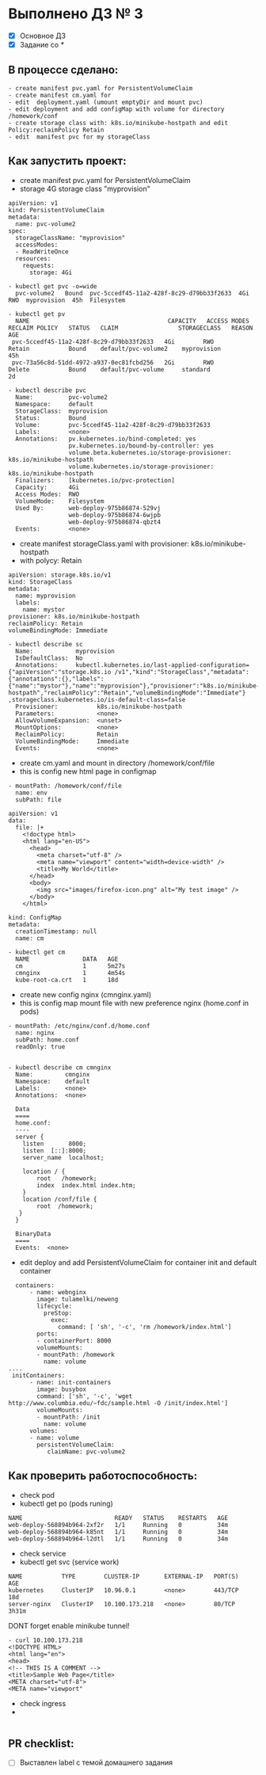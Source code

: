 # Выполнено ДЗ № 3

 - [X] Основное ДЗ
 - [X] Задание со *

## В процессе сделано:
```
- create manifest pvc.yaml for PersistentVolumeClaim
- create manifest cm.yaml for
- edit  deployment.yaml (umount emptyDir and mount pvc)
- edit deployment and add configMap with volume for directory /homework/conf
- create storage class with: k8s.io/minikube-hostpath and edit Policy:reclaimPolicy Retain
- edit  manifest pvc for my storageClass
```
## Как запустить проект:
- create manifest pvc.yaml for PersistentVolumeClaim
- storage 4G storage class "myprovision"
```
apiVersion: v1
kind: PersistentVolumeClaim
metadata:
  name: pvc-volume2
spec:
  storageClassName: "myprovision"
  accessModes:
  - ReadWriteOnce
  resources:
    requests:
      storage: 4Gi
```
```
- kubectl get pvc -o=wide
  pvc-volume2   Bound  pvc-5ccedf45-11a2-428f-8c29-d79bb33f2633  4Gi  RWO  myprovision  45h  Filesystem

- kubectl get pv
  NAME                                       CAPACITY   ACCESS MODES   RECLAIM POLICY   STATUS   CLAIM                 STORAGECLASS   REASON   AGE
 pvc-5ccedf45-11a2-428f-8c29-d79bb33f2633   4Gi        RWO            Retain           Bound    default/pvc-volume2    myprovision             45h
 pvc-73a56c8d-51dd-4972-a937-0ec81fcbd256   2Gi        RWO            Delete           Bound    default/pvc-volume     standard                2d

- kubectl describe pvc
  Name:          pvc-volume2
  Namespace:     default
  StorageClass:  myprovision
  Status:        Bound
  Volume:        pvc-5ccedf45-11a2-428f-8c29-d79bb33f2633
  Labels:        <none>
  Annotations:   pv.kubernetes.io/bind-completed: yes
                 pv.kubernetes.io/bound-by-controller: yes
                 volume.beta.kubernetes.io/storage-provisioner: k8s.io/minikube-hostpath
                 volume.kubernetes.io/storage-provisioner: k8s.io/minikube-hostpath
  Finalizers:    [kubernetes.io/pvc-protection]
  Capacity:      4Gi
  Access Modes:  RWO
  VolumeMode:    Filesystem
  Used By:       web-deploy-975b86874-529vj
                 web-deploy-975b86874-6wjpb
                 web-deploy-975b86874-qbzt4
  Events:        <none>

```
- create manifest storageClass.yaml with provisioner: k8s.io/minikube-hostpath
- with polycy: Retain
```
apiVersion: storage.k8s.io/v1
kind: StorageClass
metadata:
  name: myprovision
  labels:
    name: mystor
provisioner: k8s.io/minikube-hostpath
reclaimPolicy: Retain
volumeBindingMode: Immediate
```
```
- kubectl describe sc
  Name:            myprovision
  IsDefaultClass:  No
  Annotations:     kubectl.kubernetes.io/last-applied-configuration={"apiVersion":"storage.k8s.io /v1","kind":"StorageClass","metadata":{"annotations":{},"labels": {"name":"mystor"},"name":"myprovision"},"provisioner":"k8s.io/minikube- hostpath","reclaimPolicy":"Retain","volumeBindingMode":"Immediate"}
,storageclass.kubernetes.io/is-default-class=false
  Provisioner:           k8s.io/minikube-hostpath
  Parameters:            <none>
  AllowVolumeExpansion:  <unset>
  MountOptions:          <none>
  ReclaimPolicy:         Retain
  VolumeBindingMode:     Immediate
  Events:                <none>
```
- create cm.yaml and mount in directory /homework/conf/file
- this is config  new html page in configmap
```
- mountPath: /homework/conf/file
  name: env
  subPath: file

apiVersion: v1
data:
  file: |+
    <!doctype html>
    <html lang="en-US">
      <head>
        <meta charset="utf-8" />
        <meta name="viewport" content="width=device-width" />
        <title>My World</title>
      </head>
      <body>
        <img src="images/firefox-icon.png" alt="My test image" />
      </body>
    </html>

kind: ConfigMap
metadata:
  creationTimestamp: null
  name: cm

- kubectl get cm
  NAME               DATA   AGE
  cm                 1      5m27s
  cmnginx            1      4m54s
  kube-root-ca.crt   1      18d
```
- create new config nginx (cmnginx.yaml)
- this is config map mount file with new preference nginx (home.conf in pods)
```
- mountPath: /etc/nginx/conf.d/home.conf
  name: nginx
  subPath: home.conf
  readOnly: true


- kubectl describe cm cmnginx
  Name:         cmnginx
  Namespace:    default
  Labels:       <none>
  Annotations:  <none>

  Data
  ====
  home.conf:
  ----
  server {
    listen       8000;
    listen  [::]:8000;
    server_name  localhost;

    location / {
        root   /homework;
        index  index.html index.htm;
    }
    location /conf/file {
        root  /homework;
   }
  }

  BinaryData
  ====
  Events:  <none>

```
- edit deploy and add PersistentVolumeClaim for container init and default container 

```
  containers:
      - name: webnginx          
        image: tulamelki/neweng
        lifecycle:
          preStop:                  
            exec:
              command: [ 'sh', '-c', 'rm /homework/index.html'] 
        ports:
        - containerPort: 8000
        volumeMounts:
        - mountPath: /homework
          name: volume
....
 initContainers:         
      - name: init-containers      
        image: busybox             
        command: ['sh', '-c', 'wget http://www.columbia.edu/~fdc/sample.html -O /init/index.html']
        volumeMounts:
        - mountPath: /init         
          name: volume
      volumes:
      - name: volume 
        persistentVolumeClaim:
           claimName: pvc-volume2 
```

## Как проверить работоспособность:
- check pod
- kubectl get po (pods runing)
```
NAME                          READY   STATUS    RESTARTS   AGE
web-deploy-568894b964-2xf2r   1/1     Running   0          34m
web-deploy-568894b964-k85nt   1/1     Running   0          34m
web-deploy-568894b964-l2dtl   1/1     Running   0          34m
```
- check service
- kubectl get svc (service work)
```
NAME           TYPE        CLUSTER-IP       EXTERNAL-IP   PORT(S)   AGE
kubernetes     ClusterIP   10.96.0.1        <none>        443/TCP   18d
server-nginx   ClusterIP   10.100.173.218   <none>        80/TCP    3h31m

```
DONT forget enable minikube tunnel!
```
- curl 10.100.173.218
<!DOCTYPE HTML>
<html lang="en">
<head>
<!-- THIS IS A COMMENT -->
<title>Sample Web Page</title>
<META charset="utf-8">
<META name="viewport"
```
- check ingress
- 
```

```
## PR checklist:
 - [ ] Выставлен label с темой домашнего задания
